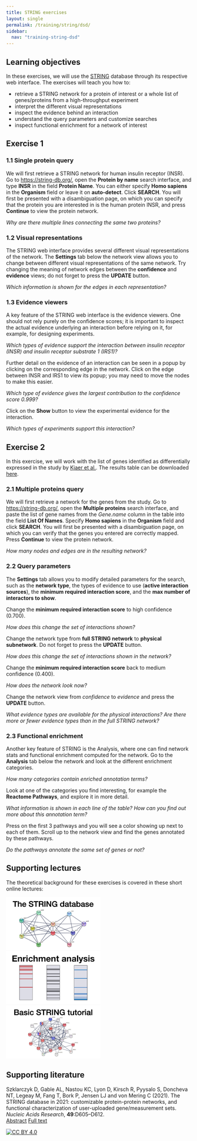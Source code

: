 ```yaml
---
title: STRING exercises
layout: single
permalink: /training/string/dsd/
sidebar:
  nav: "training-string-dsd"
---
```

## Learning objectives

In these exercises, we will use the [STRING](https://string-db.org/) database through its respective web interface. The exercises will teach you how to:

* retrieve a STRING network for a protein of interest or a whole list of genes/proteins from a high-throughput experiment
* interpret the different visual representations
* inspect the evidence behind an interaction
* understand the query parameters and customize searches
* inspect functional enrichment for a network of interest

## Exercise 1

### 1.1 Single protein query

We will first retrieve a STRING network for human insulin receptor (INSR). Go to <https://string-db.org/>, open the **Protein by name** search interface, and type **INSR** in the field **Protein Name**. You can either specify **Homo sapiens** in the **Organism** field or leave it on **auto-detect**. Click **SEARCH**. You will first be presented with a disambiguation page, on which you can specify that the protein you are interested in is the human protein INSR, and press **Continue** to view the protein network.

_Why are there multiple lines connecting the same two proteins?_

### 1.2 Visual representations

The STRING web interface provides several different visual representations of the network. The **Settings** tab below the network view allows you to change between different visual representations of the same network. Try changing the meaning of network edges between the **confidence** and **evidence** views; do not forget to press the **UPDATE** button.

_Which information is shown for the edges in each representation?_

### 1.3 Evidence viewers

A key feature of the STRING web interface is the evidence viewers. One should not rely purely on the confidence scores; it is important to inspect the actual evidence underlying an interaction before relying on it, for example, for designing experiments.

_Which types of evidence support the interaction between insulin receptor (INSR) and insulin receptor substrate 1 (IRS1)?_

Further detail on the evidence of an interaction can be seen in a popup by clicking on the corresponding edge in the network. Click on the edge between INSR and IRS1 to view its popup; you may need to move the nodes to make this easier.

_Which type of evidence gives the largest contribution to the confidence score 0.999?_

Click on the **Show** button to view the experimental evidence for the interaction.

_Which types of experiments support this interaction?_

<!-- Since the predominant source of evidence is automatic text mining, it is always wise to read the underlying text to manually validate the results. Click on the **Show** button to view the text based on which the two proteins were connected. Click **View abstract** for a given entry to see the complete abstract rather than only the title.

_Do the abstracts all mention both the protein and the disease? Do they all use the same name for the protein?_
 -->

## Exercise 2

In this exercise, we will work with the list of genes identified as differentially expressed in the study by [Kjaer et al.](https://doi.org/10.1093/brain/awz265). The results table can be downloaded [here]().

### 2.1 Multiple proteins query 

We will first retrieve a network for the genes from the study. Go to <https://string-db.org/>, open the **Multiple proteins** search interface, and paste the list of gene names from the _Gene.name_ column in the table into the field **List Of Names**. Specify **Homo sapiens** in the **Organism** field and click **SEARCH**. You will first be presented with a disambiguation page, on which you can verify that the genes you entered are correctly mapped. Press **Continue** to view the protein network.

_How many nodes and edges are in the resulting network?_

### 2.2 Query parameters

The **Settings** tab allows you to modify detailed parameters for the search, such as the **network type**, the types of evidence to use (**active interaction sources**), the **minimum required interaction score**, and the **max number of interactors to show**.

Change the **minimum required interaction score** to high confidence (0.700).

_How does this change the set of interactions shown?_

Change the network type from **full STRING network** to **physical subnetwork**. Do not forget to press the **UPDATE** button.

_How does this change the set of interactions shown in the network?_

Change the **minimum required interaction score** back to medium confidence (0.400). 

_How does the network look now?_

Change the network view from *confidence* to *evidence* and press the **UPDATE** button.

_What evidence types are available for the physical interactions? Are there more or fewer evidence types than in the full STRING network?_

### 2.3 Functional enrichment

Another key feature of STRING is the Analysis, where one can find network stats and functional enrichment computed for the network. Go to the **Analysis** tab below the network and look at the different enrichment categories. 

_How many categories contain enriched annotation terms?_

Look at one of the categories you find interesting, for example the **Reactome Pathways**, and explore it in more detail.

_What information is shown in each line of the table? How can you find out more about this annotation term?_

Press on the first 3 pathways and you will see a color showing up next to each of them. Scroll up to the network view and find the genes annotated by these pathways.

_Do the pathways annotate the same set of genes or not?_

## Supporting lectures

The theoretical background for these exercises is covered in these short online lectures:

[![STRING](training_string.png)](https://youtu.be/o208DwyFbNk)
[![Enrichment analysis](training_enrichment_analysis.png)](https://youtu.be/2NC1QOXmc5o)
[![STRING tutorial](training_string_tutorial.png)](https://youtu.be/KhRAyUNYFyE)

## Supporting literature

Szklarczyk D, Gable AL, Nastou KC, Lyon D, Kirsch R, Pyysalo S, Doncheva NT, Legeay M, Fang T, Bork P, Jensen LJ and von Mering C (2021). The STRING database in 2021: customizable protein-protein networks, and functional characterization of user-uploaded gene/measurement sets. *Nucleic Acids Research*, **49**:D605–D612.  
[Abstract](https://pubmed.ncbi.nlm.nih.gov/33237311) [Full text](https://doi.org/10.1093/nar/gkaa1074)

[![CC BY 4.0](https://i.creativecommons.org/l/by/4.0/88x31.png)](https://creativecommons.org/licenses/by/4.0/)
